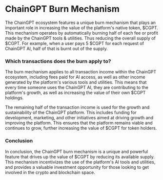 # ChainGPT Burn Mechanism

The ChainGPT ecosystem features a unique burn mechanism that plays an important role in increasing the value of the platform's native token, $CGPT. This mechanism operates by automatically burning half of each fee or profit made by the ChainGPT tools & utilities. Thus reducing the overall supply of $CGPT. For example, when a user pays 5 $CGPT for each request of ChainGPT AI, half of that is burnt out of the supply.&#x20;

### Which transactions does the burn apply to?

The burn mechanism applies to all transaction income within the ChainGPT ecosystem, including fees paid for AI access, as well as other income generated by the platform's various tools and utilities. This means that every time someone uses the ChainGPT AI, they are contributing to the platform's growth, as well as increasing the value of their own $CGPT holdings.

The remaining half of the transaction income is used for the growth and sustainability of the ChainGPT platform. This includes funding for development, marketing, and other initiatives aimed at driving growth and improving the platform. This ensures that the platform remains viable and continues to grow, further increasing the value of $CGPT for token holders.

### Conclusion

In conclusion, the ChainGPT burn mechanism is a unique and powerful feature that drives up the value of $CGPT by reducing its available supply. This mechanism incentivizes the use of the platform's AI tools and utilities, and provides a valuable investment opportunity for those looking to get involved in the crypto and blockchain space.
